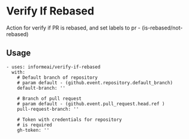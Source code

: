 # Verify If Rebased
Action for verify if PR is rebased, and set labels to pr - (is-rebased/not-rebased)

## Usage
```
- uses: informeai/verify-if-rebased
  with:
    # Default branch of repository
    # param default - (github.event.repository.default_branch)
    default-branch: ''
    
    # Branch of pull request
    # param default - (github.event.pull_request.head.ref )
    pull-request-branch: ''
    
    # Token with credentials for repository
    # is required
    gh-token: ''

```